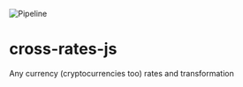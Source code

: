 ![Pipeline](https://img.shields.io/github/workflow/status/cross-rates/cross-rates-js/publish%20npm%20package)
# cross-rates-js
Any currency (cryptocurrencies too) rates and transformation
